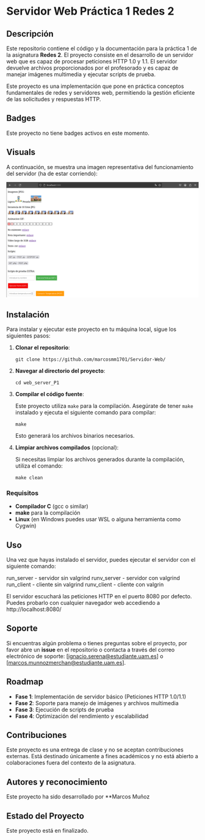 # Servidor Web Práctica 1 Redes 2

## Descripción

Este repositorio contiene el código y la documentación para la práctica 1 de la asignatura **Redes 2**. El proyecto consiste en el desarrollo de un servidor web que es capaz de procesar peticiones HTTP 1.0 y 1.1. El servidor devuelve archivos proporcionados por el profesorado y es capaz de manejar imágenes multimedia y ejecutar scripts de prueba.

Este proyecto es una implementación que pone en práctica conceptos fundamentales de redes y servidores web, permitiendo la gestión eficiente de las solicitudes y respuestas HTTP.

## Badges

Este proyecto no tiene badges activos en este momento.

## Visuals

A continuación, se muestra una imagen representativa del funcionamiento del servidor (ha de estar corriendo):

![alt text](muestra_servidor.png)

## Instalación

Para instalar y ejecutar este proyecto en tu máquina local, sigue los siguientes pasos:

1. **Clonar el repositorio**:

    ```
    git clone https://github.com/marcosmm1701/Servidor-Web/
    ```

2. **Navegar al directorio del proyecto**:

    ```
    cd web_server_P1
    ```

3. **Compilar el código fuente**:

    Este proyecto utiliza `make` para la compilación. Asegúrate de tener `make` instalado y ejecuta el siguiente comando para compilar:

    ```
    make
    ```

    Esto generará los archivos binarios necesarios.

4. **Limpiar archivos compilados** (opcional):

    Si necesitas limpiar los archivos generados durante la compilación, utiliza el comando:

    ```
    make clean
    ```

### Requisitos

- **Compilador C** (gcc o similar)
- **make** para la compilación
- **Linux** (en Windows puedes usar WSL o alguna herramienta como Cygwin)

## Uso

Una vez que hayas instalado el servidor, puedes ejecutar el servidor con el siguiente comando:

run_server - servidor sin valgrind
runv_server - servidor con valgrind
run_client - cliente sin valgrind
runv_client - cliente con valgrin

El servidor escuchará las peticiones HTTP en el puerto 8080 por defecto. Puedes probarlo con cualquier navegador web accediendo a http://localhost:8080/


## Soporte

Si encuentras algún problema o tienes preguntas sobre el proyecto, por favor abre un **issue** en el repositorio o contacta a través del correo electrónico de soporte: [ignacio.serena@estudiante.uam.es] o [marcos.munnozmerchan@estudiante.uam.es].

## Roadmap

- **Fase 1**: Implementación de servidor básico (Peticiones HTTP 1.0/1.1)
- **Fase 2**: Soporte para manejo de imágenes y archivos multimedia
- **Fase 3**: Ejecución de scripts de prueba
- **Fase 4**: Optimización del rendimiento y escalabilidad

## Contribuciones

Este proyecto es una entrega de clase y no se aceptan contribuciones externas. Está destinado únicamente a fines académicos y no está abierto a colaboraciones fuera del contexto de la asignatura.

## Autores y reconocimiento

Este proyecto ha sido desarrollado por **Marcos Muñoz

## Estado del Proyecto

Este proyecto está en finalizado.





